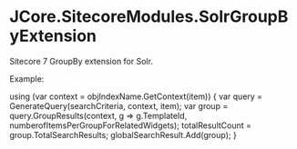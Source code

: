 JCore.SitecoreModules.SolrGroupByExtension
==========================================

Sitecore 7 GroupBy extension for Solr.

Example:

using (var context = objIndexName.GetContext(item))
{
var query = GenerateQuery(searchCriteria, context, item);
var group = query.GroupResults(context, g => g.TemplateId, numberofItemsPerGroupForRelatedWidgets);
totalResultCount = group.TotalSearchResults;
globalSearchResult.Add(group);
}
